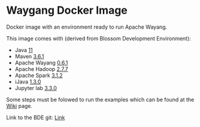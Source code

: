 # Waygang Docker Image

Docker image with an environment ready to run Apache Wayang.

This image comes with (derived from Blossom Development Environment): 
- Java [11](https://www.azul.com/downloads/?version=java-11-lts&os=ubuntu&architecture=x86-64-bit&package=jdk)
- Maven [3.6.1](https://maven.apache.org/ref/3.6.3/)
- Apache Wayang [0.6.1](https://wayang.apache.org/documentation/)
- Apache Hadoop [2.7.7](https://hadoop.apache.org/docs/r2.7.7/)
- Apache Spark [3.1.2](https://spark.apache.org/docs/3.1.2/)
- iJava [1.3.0](https://github.com/SpencerPark/IJava/releases/tag/v1.3.0)
- Jupyter lab [3.3.0](https://jupyterlab.readthedocs.io/en/3.3.x/)

Some steps must be folowed to run the examples which can be found at the [Wiki](https://github.com/databloom-ai/BDE/wiki) page.

Link to the BDE git: [Link](https://github.com/databloom-ai/BDE/tree/main)

